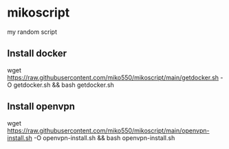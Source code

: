 # mikoscript
my random script

## Install docker
wget https://raw.githubusercontent.com/miko550/mikoscript/main/getdocker.sh -O getdocker.sh && bash getdocker.sh

## Install openvpn
wget https://raw.githubusercontent.com/miko550/mikoscript/main/openvpn-install.sh -O openvpn-install.sh && bash openvpn-install.sh
